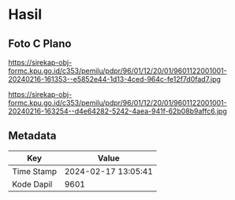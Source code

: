 # Hasil

## Foto C Plano

https://sirekap-obj-formc.kpu.go.id/c353/pemilu/pdpr/96/01/12/20/01/9601122001001-20240216-161353--e5852e44-1d13-4ced-964c-fe12f7d0fad7.jpg

https://sirekap-obj-formc.kpu.go.id/c353/pemilu/pdpr/96/01/12/20/01/9601122001001-20240216-163254--d4e64282-5242-4aea-941f-62b08b9affc6.jpg


## Metadata

| Key        | Value               |
| ---------- | ------------------- |
| Time Stamp | 2024-02-17 13:05:41 |
| Kode Dapil | 9601                |



